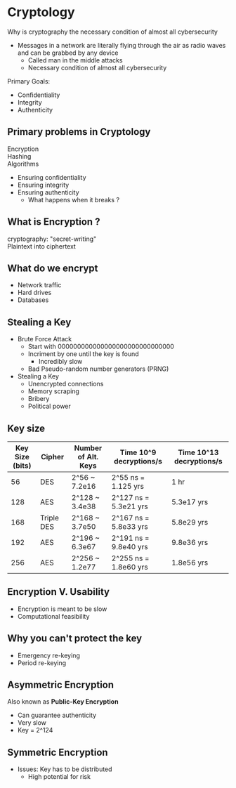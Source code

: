 Cryptology
====================
Why is cryptography the necessary condition of almost all cybersecurity
* Messages in a network are literally flying through the air as radio waves and can be grabbed by any device
  * Called man in the middle attacks
  * Necessary condition of almost all cybersecurity

Primary Goals:
* Confidentiality
* Integrity
* Authenticity

## Primary problems in Cryptology
Encryption  
Hashing  
Algorithms  
* Ensuring confidentiality
* Ensuring integrity
* Ensuring authenticity
  * What happens when it breaks ?

## What is Encryption ?
cryptography: "secret-writing"  
Plaintext into ciphertext

## What do we encrypt
* Network traffic
* Hard drives
* Databases

## Stealing a Key
* Brute Force Attack
  * Start with 000000000000000000000000000000
  * Incriment by one until the key is found
    * Incredibly slow
  * Bad Pseudo-random number generators (PRNG)
* Stealing a Key
  * Unencrypted connections
  * Memory scraping
  * Bribery
  * Political power

## Key size
| Key Size (bits) | Cipher     | Number of Alt. Keys | Time 10^9 decryptions/s | Time 10^13 decryptions/s |
|-----------------|------------|---------------------|-------------------------|--------------------------|
| 56              | DES        | 2^56 ~ 7.2e16       | 2^55 ns = 1.125 yrs     | 1 hr                     |
| 128             | AES        | 2^128 ~ 3.4e38      | 2^127 ns = 5.3e21 yrs   | 5.3e17 yrs               |
| 168             | Triple DES | 2^168 ~ 3.7e50      | 2^167 ns = 5.8e33 yrs   | 5.8e29 yrs               |
| 192             | AES        | 2^196 ~ 6.3e67      | 2^191 ns = 9.8e40 yrs   | 9.8e36 yrs               |
| 256             | AES        | 2^256 ~ 1.2e77      | 2^255 ns = 1.8e60 yrs   | 1.8e56 yrs               |

## Encryption V. Usability
* Encryption is meant to be slow
* Computational feasibility

## Why you can't protect the key
* Emergency re-keying
* Period re-keying

## Asymmetric Encryption
Also known as **Public-Key Encryption**
* Can guarantee authenticity
* Very slow
* Key = 2^124

## Symmetric Encryption
* Issues: Key has to be distributed
  * High potential for risk
